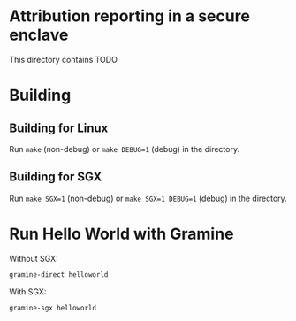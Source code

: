 # Attribution reporting in a secure enclave

This directory contains TODO

# Building

## Building for Linux

Run `make` (non-debug) or `make DEBUG=1` (debug) in the directory.

## Building for SGX

Run `make SGX=1` (non-debug) or `make SGX=1 DEBUG=1` (debug) in the directory.

# Run Hello World with Gramine

Without SGX:
```sh
gramine-direct helloworld
```

With SGX:
```sh
gramine-sgx helloworld
```

